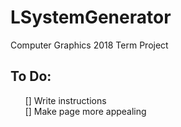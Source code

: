 # LSystemGenerator
Computer Graphics 2018 Term Project

## To Do:
&nbsp;&nbsp;&nbsp;&nbsp;&nbsp;&nbsp;[] Write instructions  
&nbsp;&nbsp;&nbsp;&nbsp;&nbsp;&nbsp;[] Make page more appealing
